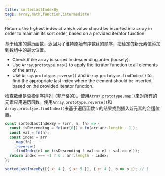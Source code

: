 ```yaml
---
title: sortedLastIndexBy
tags: array,math,function,intermediate
---
```


Returns the highest index at which value should be inserted into array in order to maintain its sort order, based on a provided iterator function.

基于给定的遍历函数，返回为了维持原始有序数组的顺序，把给定的新元素值添加到数组中的最大位置。

- Check if the array is sorted in descending order (loosely).
- Use `Array.prototype.map()` to apply the iterator function to all elements of the array.
- Use `Array.prototype.reverse()` and `Array.prototype.findIndex()` to find the appropriate last index where the element should be inserted, based on the provided iterator function.

检查数组是否被倒序排列（非严格的）。使用`Array.prototype.map()`来对所有的元素应用遍历函数。使用`Array.prototype.reverse()`和`Array.prototype.findIndex()`来基于遍历函数`fn`的结果找到插入新元素的合适位置。

```js
const sortedLastIndexBy = (arr, n, fn) => {
  const isDescending = fn(arr[0]) > fn(arr[arr.length - 1]);
  const val = fn(n);
  const index = arr
    .map(fn)
    .reverse()
    .findIndex(el => (isDescending ? val <= el : val >= el));
  return index === -1 ? 0 : arr.length - index;
};
```

```js
sortedLastIndexBy([{ x: 4 }, { x: 5 }], { x: 4 }, o => o.x); // 1
```
